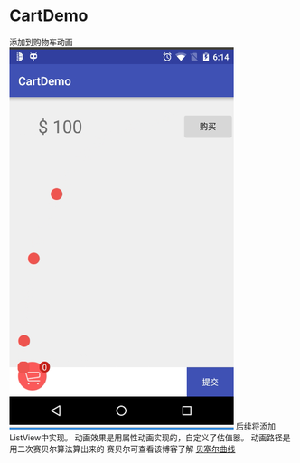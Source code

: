 # CartDemo
添加到购物车动画
![image](https://github.com/tinlen/CartDemo/blob/master/cartphoto.png)
后续将添加ListView中实现。
动画效果是用属性动画实现的，自定义了估值器。
动画路径是用二次赛贝尔算法算出来的
赛贝尔可查看该博客了解 [贝塞尔曲线](http://blog.csdn.net/androidzhaoxiaogang/article/details/8680330)
